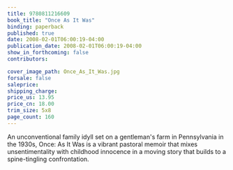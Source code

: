 ```yaml
---
title: 9780811216609
book_title: "Once As It Was"
binding: paperback
published: true
date: 2008-02-01T06:00:19-04:00
publication_date: 2008-02-01T06:00:19-04:00
show_in_forthcoming: false
contributors:

cover_image_path: Once_As_It_Was.jpg
forsale: false
saleprice:
shipping_charge:
price_us: 13.95
price_cn: 18.00
trim_size: 5x8
page_count: 160
---
```

An unconventional family idyll set on a gentleman's farm in Pennsylvania in the 1930s, Once: As It Was is a vibrant pastoral memoir that mixes unsentimentality with childhood innocence in a moving story that builds to a spine-tingling confrontation.

